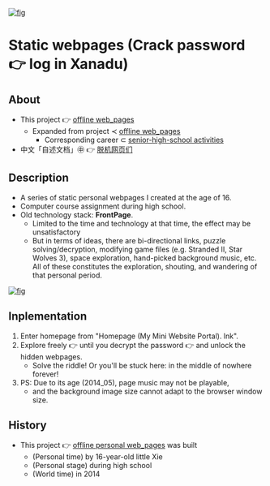 [![fig](https://raw.githubusercontent.com/ChenZhu-Xie/offline_web_pages/master/img/webpage_index.png "『Home/Main entrance』page.html")](https://github.com/ChenZhu-Xie/offline_web_pages/blob/master/%E6%BA%90%E4%BB%A3%E7%A0%81%E2%80%94%E2%80%94%E4%BF%AE%E5%A4%8D%E7%89%88(%E5%8F%AA%E4%BF%AE%E5%A4%8D%E4%BA%86%E9%9F%B3%E4%B9%90%EF%BC%9B%E5%9B%BE%E5%BD%A2%E9%94%99%E4%BD%8D%E9%97%AE%E9%A2%98%E8%BF%98%E6%B2%A1%E6%9D%A5%E5%BE%97%E5%8F%8A%E4%BF%AE%E7%90%86)/index.htm "『Home/Main entrance』page.html")

# Static webpages (Crack password :point_right: log in Xanadu)

## About
* This project 👉 [offline web_pages](https://github.com/ChenZhu-Xie/offline_web_pages)
    * Expanded from project ≺ [offline web_pages](https://github.com/ChenZhu-Xie/senior-high-school_activities/tree/master/1__2.1__offline_web_pages__1.0_year)
        * Corresponding career ⊂ [senior-high-school activities](https://github.com/ChenZhu-Xie/senior-high-school_activities)
* 中文「自述文档」㊥ 👉 [脱机网页们](https://gitee.com/ChenZhu-Xie/offline_web_pages)

## Description
* A series of static personal webpages I created at the age of 16.
* Computer course assignment during high school.
* Old technology stack: **FrontPage**.
    * Limited to the time and technology at that time, the effect may be unsatisfactory
    * But in terms of ideas, there are bi-directional links, puzzle solving/decryption, modifying game files (e.g. Stranded II, Star Wolves 3), space exploration, hand-picked background music, etc. All of these constitutes the exploration, shouting, and wandering of that personal period.

[![fig](https://raw.githubusercontent.com/ChenZhu-Xie/offline_web_pages/master/img/webpage_entrance.png "『Portal/Hidden entrance』page.html")](https://github.com/ChenZhu-Xie/offline_web_pages/blob/master/%E6%BA%90%E4%BB%A3%E7%A0%81%E2%80%94%E2%80%94%E4%BF%AE%E5%A4%8D%E7%89%88(%E5%8F%AA%E4%BF%AE%E5%A4%8D%E4%BA%86%E9%9F%B3%E4%B9%90%EF%BC%9B%E5%9B%BE%E5%BD%A2%E9%94%99%E4%BD%8D%E9%97%AE%E9%A2%98%E8%BF%98%E6%B2%A1%E6%9D%A5%E5%BE%97%E5%8F%8A%E4%BF%AE%E7%90%86)/new_page_6.htm "『Portal/Hidden entrance』page.html")

## Inplementation
1. Enter homepage from "Homepage (My Mini Website Portal). lnk".  
2. Explore freely :point_right: until you decrypt the password :point_right: and unlock the hidden webpages.
    * Solve the riddle! Or you'll be stuck here: in the middle of nowhere forever!
3. PS: Due to its age (2014_05), page music may not be playable,  
    * and the background image size cannot adapt to the browser window size.

<!-- d -->

## History
* This project 👉 [offline personal web_pages](https://github.com/ChenZhu-Xie/offline_web_pages) was built
    * (Personal time) by 16-year-old little Xie
    * (Personal stage) during high school
    * (World time) in 2014

<!-- ## Software Architecture
Software architecture description

## Installation

1.  xxxx
2.  xxxx
3.  xxxx

## Instructions

1.  xxxx
2.  xxxx
3.  xxxx

## Contribution

1.  Fork the repository
2.  Create Feat_xxx branch
3.  Commit your code
4.  Create Pull Request


## Gitee Feature

1.  You can use Readme\_XXX.md to support different languages, such as Readme\_en.md, Readme\_zh.md
2.  Gitee blog [blog.gitee.com](https://blog.gitee.com)
3.  Explore open source project [https://gitee.com/explore](https://gitee.com/explore)
4.  The most valuable open source project [GVP](https://gitee.com/gvp)
5.  The manual of Gitee [https://gitee.com/help](https://gitee.com/help)
6.  The most popular members  [https://gitee.com/gitee-stars/](https://gitee.com/gitee-stars/) -->
